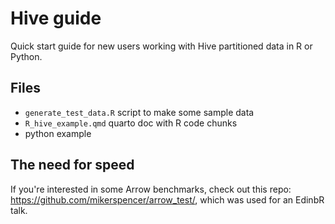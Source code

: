 # Hive guide

Quick start guide for new users working with Hive partitioned data in R or Python.


## Files

* `generate_test_data.R` script to make some sample data
* `R_hive_example.qmd` quarto doc with R code chunks
* python example


## The need for speed

If you're interested in some Arrow benchmarks, check out this repo: https://github.com/mikerspencer/arrow_test/, which was used for an EdinbR talk.
